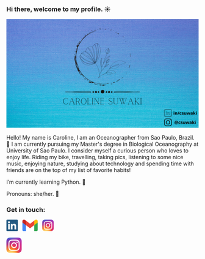 ### Hi there, welcome to my profile. :sunny:

![alt text](./images/covergit.png)

Hello! My name is Caroline, I am an Oceanographer from Sao Paulo, Brazil. :ocean: I am currently pursuing my Master's degree in Biological Oceanography at University of Sao
Paulo. I consider myself a curious person who loves to enjoy life. Riding my bike, travelling, taking pics, listening to some nice music, enjoying nature, studying about technology and spending time with friends are on the top of my list of favorite habits! 

I’m currently learning Python. :snake:


Pronouns: she/her. :girl:


### Get in touch:

<a href="https://www.linkedin.com/in/csuwaki/"><img height="30" src="https://github.com/csuwaki/csuwaki/blob/master/images/linkedin.png"></a>&nbsp;&nbsp;
<a href="mailto:csuwaki@gmail.com"><img height="30" src="https://github.com/csuwaki/csuwaki/blob/master/images/gmail.png"></a>&nbsp;&nbsp;
<a href="https://www.instagram.com/csuwaki/"><img height="30" src="https://github.com/csuwaki/csuwaki/blob/master/images/insta.png"></a>&nbsp;&nbsp;

<img src="https://raw.githubusercontent.com/csuwaki/csuwaki/master/images/insta.png" height="auto" width="40">
</p>
